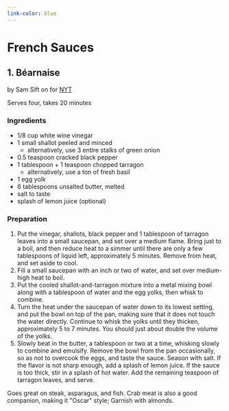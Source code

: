 ```yaml
---
link-color: blue
---
```


# French Sauces

## 1. Béarnaise 

by Sam Sift on for [NYT](https://cooking.nytimes.com/recipes/1017389-bearnaise-sauce)

Serves four, takes 20 minutes

### Ingredients

- 1/8 cup white wine vinegar
- 1 small shallot peeled and minced
    * alternatively, use 3 entire stalks of green onion
- 0.5 teaspoon cracked black pepper
- 1 tablespoon + 1 teaspoon chopped tarragon
    * alternatively, use a ton of fresh basil
- 1 egg yolk
- 6 tablespoons unsalted butter, melted
- salt to taste
- splash of lemon juice (optional)

### Preparation

1. Put the vinegar, shallots, black pepper and 1 tablespoon of tarragon leaves into a small saucepan, and set over a medium flame. Bring just to a boil, and then reduce heat to a simmer until there are only a few tablespoons of liquid left, approximately 5 minutes. Remove from heat, and set aside to cool.
2. Fill a small saucepan with an inch or two of water, and set over medium-high heat to boil.
3. Put the cooled shallot-and-tarragon mixture into a metal mixing bowl along with a tablespoon of water and the egg yolks, then whisk to combine.
4. Turn the heat under the saucepan of water down to its lowest setting, and put the bowl on top of the pan, making sure that it does not touch the water directly. Continue to whisk the yolks until they thicken, approximately 5 to 7 minutes. You should just about double the volume of the yolks.
5. Slowly beat in the butter, a tablespoon or two at a time, whisking slowly to combine and emulsify. Remove the bowl from the pan occasionally, so as not to overcook the eggs, and taste the sauce. Season with salt. If the flavor is not sharp enough, add a splash of lemon juice. If the sauce is too thick, stir in a splash of hot water. Add the remaining teaspoon of tarragon leaves, and serve.

Goes great on steak, asparagus, and fish. Crab meat is also a good companion, making it "Oscar" style; Garnish with almonds.
